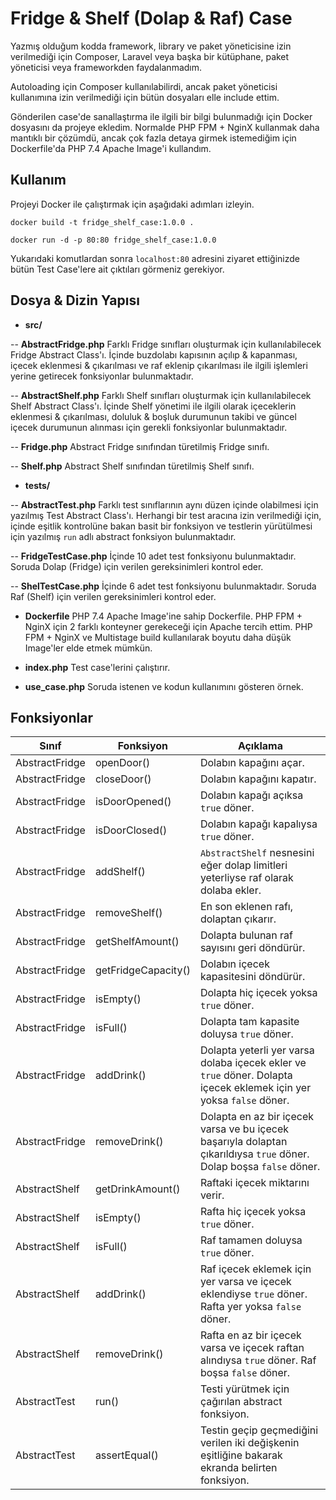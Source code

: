 # Fridge & Shelf (Dolap & Raf) Case

Yazmış olduğum kodda framework, library ve paket yöneticisine izin verilmediği için Composer, Laravel veya başka bir kütüphane, paket yöneticisi veya frameworkden faydalanmadım.

Autoloading için Composer kullanılabilirdi, ancak paket yöneticisi kullanımına izin verilmediği için bütün dosyaları elle include ettim.

Gönderilen case'de sanallaştırma ile ilgili bir bilgi bulunmadığı için Docker dosyasını da projeye ekledim. Normalde PHP FPM + NginX kullanmak daha mantıklı bir çözümdü, ancak çok fazla detaya girmek istemediğim için Dockerfile'da PHP 7.4 Apache Image'i kullandım.

## Kullanım

Projeyi Docker ile çalıştırmak için aşağıdaki adımları izleyin.

```
docker build -t fridge_shelf_case:1.0.0 .
```

```
docker run -d -p 80:80 fridge_shelf_case:1.0.0
```

Yukarıdaki komutlardan sonra `localhost:80` adresini ziyaret ettiğinizde bütün Test Case'lere ait çıktıları görmeniz gerekiyor.

## Dosya & Dizin Yapısı

- **src/**

-- **AbstractFridge.php** Farklı Fridge sınıfları oluşturmak için kullanılabilecek Fridge Abstract Class'ı. İçinde buzdolabı kapısının açılıp & kapanması, içecek eklenmesi & çıkarılması ve raf eklenip çıkarılması ile ilgili işlemleri yerine getirecek fonksiyonlar bulunmaktadır.

-- **AbstractShelf.php** Farklı Shelf sınıfları oluşturmak için kullanılabilecek Shelf Abstract Class'ı. İçinde Shelf yönetimi ile ilgili olarak içeceklerin eklenmesi & çıkarılması, doluluk & boşluk durumunun takibi ve güncel içecek durumunun alınması için gerekli fonksiyonlar bulunmaktadır.

-- **Fridge.php** Abstract Fridge sınıfından türetilmiş Fridge sınıfı.

-- **Shelf.php** Abstract Shelf sınıfından türetilmiş Shelf sınıfı.

- **tests/**

-- **AbstractTest.php** Farklı test sınıflarının aynı düzen içinde olabilmesi için yazılmış Test Abstract Class'ı. Herhangi bir test aracına izin verilmediği için, içinde eşitlik kontrolüne bakan basit bir fonksiyon ve testlerin yürütülmesi için yazılmış `run` adlı abstract fonksiyon bulunmaktadır.

-- **FridgeTestCase.php** İçinde 10 adet test fonksiyonu bulunmaktadır. Soruda Dolap (Fridge) için verilen gereksinimleri kontrol eder.

-- **ShelTestCase.php** İçinde 6 adet test fonksiyonu bulunmaktadır. Soruda Raf (Shelf) için verilen gereksinimleri kontrol eder.

- **Dockerfile** PHP 7.4 Apache Image'ine sahip Dockerfile. PHP FPM + NginX için 2 farklı konteyner gerekeceği için Apache tercih ettim. PHP FPM + NginX ve Multistage build kullanılarak boyutu daha düşük Image'ler elde etmek mümkün.

- **index.php** Test case'lerini çalıştırır.

- **use_case.php** Soruda istenen ve kodun kullanımını gösteren örnek.

## Fonksiyonlar

| Sınıf          |Fonksiyon                      |Açıklama                               |
|----------------|-------------------------------|---------------------------------------|
|AbstractFridge  |openDoor()                     |Dolabın kapağını açar.                 |
|AbstractFridge  |closeDoor()                    |Dolabın kapağını kapatır.              |
|AbstractFridge  |isDoorOpened()                 |Dolabın kapağı açıksa `true` döner.    |
|AbstractFridge  |isDoorClosed()                 |Dolabın kapağı kapalıysa `true` döner. |
|AbstractFridge  |addShelf()                     |`AbstractShelf` nesnesini eğer dolap limitleri yeterliyse raf olarak dolaba ekler.       |
|AbstractFridge  |removeShelf()                  |En son eklenen rafı, dolaptan çıkarır. |
|AbstractFridge  |getShelfAmount()               |Dolapta bulunan raf sayısını geri döndürür. |
|AbstractFridge  |getFridgeCapacity()            |Dolabın içecek kapasitesini döndürür.  |
|AbstractFridge  |isEmpty()                      |Dolapta hiç içecek yoksa `true` döner. |
|AbstractFridge  |isFull()                       |Dolapta tam kapasite doluysa `true` döner. |
|AbstractFridge  |addDrink()                     |Dolapta yeterli yer varsa dolaba içecek ekler ve `true` döner. Dolapta içecek eklemek için yer yoksa `false` döner. |
|AbstractFridge  |removeDrink()                  |Dolapta en az bir içecek varsa ve bu içecek başarıyla dolaptan çıkarıldıysa `true` döner. Dolap boşsa `false` döner. |
|AbstractShelf   |getDrinkAmount()               |Raftaki içecek miktarını verir. |
|AbstractShelf   |isEmpty()                      |Rafta hiç içecek yoksa `true` döner. |
|AbstractShelf   |isFull()                       |Raf tamamen doluysa `true` döner. |
|AbstractShelf   |addDrink()                     |Raf içecek eklemek için yer varsa ve içecek eklendiyse `true` döner. Rafta yer yoksa `false` döner. |
|AbstractShelf   |removeDrink()                  |Rafta en az bir içecek varsa ve içecek raftan alındıysa `true` döner. Raf boşsa `false` döner. |
|AbstractTest    |run()                          |Testi yürütmek için çağırılan abstract fonksiyon. |
|AbstractTest    |assertEqual()                  |Testin geçip geçmediğini verilen iki değişkenin eşitliğine bakarak ekranda belirten fonksiyon. |
